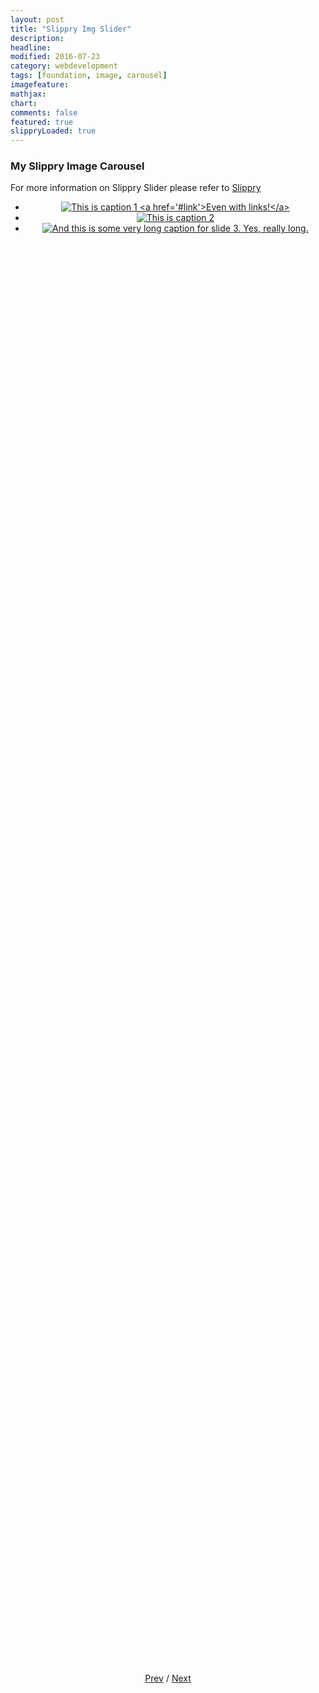 ```yaml
---
layout: post
title: "Slippry Img Slider"
description: 
headline: 
modified: 2016-07-23
category: webdevelopment
tags: [foundation, image, carousel]
imagefeature: 
mathjax: 
chart: 
comments: false
featured: true
slippryLoaded: true
---
```



### My Slippry Image Carousel


For more information on Slippry Slider please refer to [Slippry](http://slippry.com/)


<section class="demo_wrapper">
<ul id="demo1"  style="height:60%; width:auto;">
	<center><li><a href="#slide1"><img src="{{ site.url }}/images/costume3.jpg" alt="This is caption 1 <a href='#link'>Even with links!</a>"></a></li></center>
	<center><li><a href="#slide2"><img src="{{ site.url }}/images/costume4.jpg"  alt="This is caption 2"></a></li></center>
	<center><li><a href="#slide3"><img src="{{ site.url }}/images/costume5.jpg" alt="And this is some very long caption for slide 3. Yes, really long."></a></li></center>
</ul>
<center>
	<a href="#glob" class='prev'>Prev</a> / <a href="#glob" class='next'>Next</a>
</center>
</section>